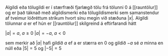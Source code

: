 Algildi eða tölugildi er í stærfræði fjarlægð tölu frá tölunni $0$ á [[rauntölur]] og er það táknað með algildismerki eða tölugildismerki sem samanstendur af tveimur lóðréttum strikum hvort sínu megin við stæðuna $|x|$. Algildi tölunnar $a$ er ef hún er [[rauntölur]] skilgreind á eftirfarandi hátt

$|a|= a,$  $a\geq0$
$|a|= -a,$  $a<0$

sem merkir að $|a|$ hafi gildið $a$ ef a er stærra en $0$ og gildið $-a$ sé $a$ minna en núll eða $|5|=5$ og $|-5|=5$